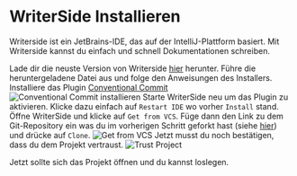 # WriterSide Installieren


Writerside ist ein JetBrains-IDE, das auf der IntelliJ-Plattform basiert. Mit Writerside kannst du einfach und schnell
Dokumentationen schreiben.

<procedure title="Installation" id="install">
<step>
Lade dir die neuste Version von Writerside 
<a href="https://www.jetbrains.com/de-de/writerside/download/" summary="WriterSide Download">hier</a>
herunter.
</step>
<step>
Führe die heruntergeladene Datei aus und folge den Anweisungen des Installers.
</step>
<step>
Installiere das Plugin
<a href="https://plugins.jetbrains.com/plugin/13389-conventional-commit">Conventional Commit</a>
<img src="install-writerside-first.png" alt="Conventional Commit installieren" style="block" thumbnail="true"/>
</step>
<step>
Starte WriterSide neu um das Plugin zu aktivieren.
Klicke dazu einfach auf <code>Restart IDE</code> wo vorher <code>Install</code> stand.
</step>
<step>
Öffne WriterSide und klicke auf <code>Get from VCS</code>.
Füge dann den Link zu dem Git-Repository ein was du im vorherigen Schritt geforkt hast 
(siehe <a href="fork-repo.md" anchor="fork">hier</a>) und drücke auf <code>Clone</code>.
<img src="install-writerside-second.png" alt="Get from VCS" style="block" thumbnail="true"/>
</step>
<step>
Jetzt musst du noch bestätigen, dass du dem Projekt vertraust.
<img src="install-writerside-third.png" alt="Trust Project" style="block" thumbnail="true"/>
</step>
</procedure>

Jetzt sollte sich das Projekt öffnen und du kannst loslegen.
